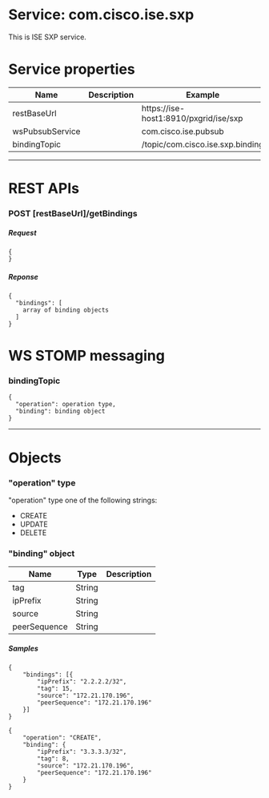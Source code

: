 # Service: com.cisco.ise.sxp
This is ISE SXP service.

# Service properties

| Name          | Description   | Example       |
| ------------- | ------------- | ------------- | 
| restBaseUrl | | https://ise-host1:8910/pxgrid/ise/sxp |
| wsPubsubService | | com.cisco.ise.pubsub |
| bindingTopic | | /topic/com.cisco.ise.sxp.binding |
---
# REST APIs

### POST [restBaseUrl]/getBindings

##### Request
    {
    }

##### Reponse
    {
      "bindings": [
        array of binding objects
      ]
    }


# WS STOMP messaging

### bindingTopic
    {
      "operation": operation type,
      "binding": binding object
    }

---

# Objects

### "operation" type
"operation" type one of the following strings:
- CREATE
- UPDATE
- DELETE


### "binding" object

| Name          | Type          | Description   |
| ------------- | ------------- | ------------- |
| tag | String | |
| ipPrefix | String | |
| source | String | |
| peerSequence | String | |



##### Samples
    {
    	"bindings": [{
    		"ipPrefix": "2.2.2.2/32",
    		"tag": 15,
    		"source": "172.21.170.196",
    		"peerSequence": "172.21.170.196"
    	}]
    }

    {
    	"operation": "CREATE",
    	"binding": {
    		"ipPrefix": "3.3.3.3/32",
    		"tag": 8,
    		"source": "172.21.170.196",
    		"peerSequence": "172.21.170.196"
    	}
    }
